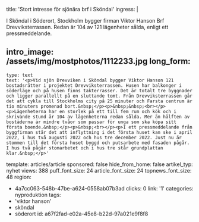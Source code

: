 title: 'Stort intresse för sjönära brf i Sköndal'
ingress: |
  <p>I Sköndal i Söderort, Stockholm bygger firman Viktor Hanson Brf Drevviksterrassen. Redan är 104 av 121 lägenheter sålda, enligt ett pressmeddelande.
  </p>
  
intro_image: /assets/img/mostphotos/1112233.jpg
long_form:
  -
    type: text
    text: '<p>Vid sjön Drevviken i Sköndal bygger Viktor Hanson 121 bostadsrätter i projektet Drevviksterrassen. Husen har balkonger i söderläge och på husen finns takterrasser. Det är totalt tre byggnader och ligger parallellt på en sluttande tomt. Från Drevviksterrassen går det att cykla till Stockholms city på 25 minuter och Farsta centrum är tio minuters promenad bort.&nbsp;</p><p>&nbsp;&nbsp;<br></p><p>Lägenheterna har en storlek på ett till fem rum och kök och i skrivande stund är 104 av lägenheterna redan sålda. Mer än hälften av bostäderna är mindre tvåor som passar för unga som ska köpa sitt första boende.&nbsp;</p><p>&nbsp;<br></p><p>I ett pressmeddelande från byggfirman står det att inflyttning i det första huset kan ske i april 2022, i hus två augusti 2022 och hus tre december 2022. Just nu är stommen till det första huset byggd och putsarbete med fasaden pågår. I hus två pågår stomarbetet och i hus tre står grundplattan klar.&nbsp;</p>'
template: articles/article
sponsored: false
hide_from_home: false
artikel_typ: nyhet
views: 388
puff_font_size: 24
article_font_size: 24
topnews_font_size: 48
region:
  - 4a7cc063-548b-47be-a624-0558ab07b3ad
clicks: 0
link: '1'
categories: nyproduktion
tags:
  - 'viktor hanson'
  - sköndal
  - söderort
id: a67f2fad-e02a-45e8-b22d-97a021e9f8f8
